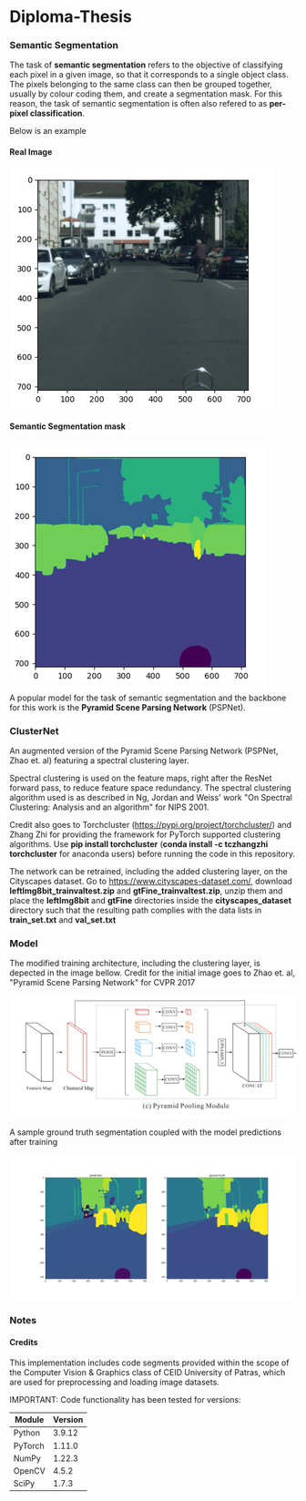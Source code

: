 # Diploma-Thesis
### Semantic Segmentation
The task of **semantic segmentation** refers to the objective of classifying each pixel in a given image, so that it corresponds to a single object class.
The pixels belonging to the same class can then be grouped together, usually by colour coding them, and create a segmentation mask.
For this reason, the task of semantic segmentation is often also refered to as **per-pixel classification**.

Below is an example

#### Real Image
![real_img](/assets/img.png)

#### Semantic Segmentation mask
![ground_truth_seg](/assets/gt_img.png)

A popular model for the task of semantic segmentation and the backbone for this work is the **Pyramid Scene Parsing Network** (PSPNet).

### ClusterNet
An augmented version of the Pyramid Scene Parsing Network (PSPNet, Zhao et. al) featuring a spectral clustering layer.

 Spectral clustering is used on the feature maps, right after the ResNet forward pass, to reduce feature space redundancy.
 The spectral clustering algorithm used is as described in Ng, Jordan and Weiss' work "On Spectral Clustering: Analysis and an algorithm" for NIPS 2001.

 Credit also goes to Torchcluster (https://pypi.org/project/torchcluster/) and Zhang Zhi for providing the framework for PyTorch supported clustering algorithms.
 Use **pip install torchcluster** (**conda install -c tczhangzhi torchcluster** for anaconda users) before running the code in this repository.

 The network can be retrained, including the added clustering layer, on the Cityscapes dataset.
 Go to https://www.cityscapes-dataset.com/, download **leftImg8bit_trainvaltest.zip** and **gtFine_trainvaltest.zip**, unzip them and
 place the **leftImg8bit** and **gtFine** directories inside the **cityscapes_dataset** directory such that the resulting path complies with the data lists in **train_set.txt** and **val_set.txt**
 
### Model
The modified training architecture, including the clustering layer, is depected in the image bellow. 
Credit for the initial image goes to Zhao et. al, "Pyramid Scene Parsing Network" for CVPR 2017 

![clusternet_arch](/assets/clusternet_arch.png)

A sample ground truth segmentation coupled with the model predictions after training

![sample_result](/assets/pretrained_clustering_concat_feat_40clusters.png)

### Notes
#### Credits
This implementation includes code segments provided within the scope of the Computer Vision & Graphics class of CEID University of Patras,
which are used for preprocessing and loading image datasets.

IMPORTANT: Code functionality has been tested for versions:

| Module | Version |
| ------------- | ------------- |
| Python  | 3.9.12  |
| PyTorch  | 1.11.0  |
| NumPy  | 1.22.3  |
| OpenCV  | 4.5.2 |
| SciPy  | 1.7.3  |